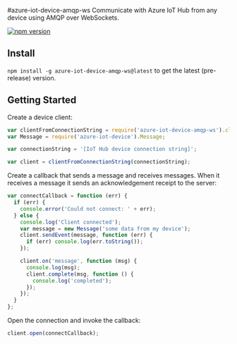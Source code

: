 #azure-iot-device-amqp-ws
Communicate with Azure IoT Hub from any device using AMQP over WebSockets.

[![npm version](https://badge.fury.io/js/azure-iot-device-amqp-ws.svg)](https://badge.fury.io/js/azure-iot-device-amqp-ws)

## Install

`npm install -g azure-iot-device-amqp-ws@latest` to get the latest (pre-release) version.

## Getting Started

Create a device client:

```js
var clientFromConnectionString = require('azure-iot-device-amqp-ws').clientFromConnectionString;
var Message = require('azure-iot-device').Message;

var connectionString = '[IoT Hub device connection string]';

var client = clientFromConnectionString(connectionString);
```

Create a callback that sends a message and receives messages. When it receives a message it sends an acknowledgement receipt to the server:

```js
var connectCallback = function (err) {
  if (err) {
    console.error('Could not connect: ' + err);
  } else {
    console.log('Client connected');
    var message = new Message('some data from my device');
    client.sendEvent(message, function (err) {
      if (err) console.log(err.toString());
    });

    client.on('message', function (msg) { 
      console.log(msg); 
      client.complete(msg, function () {
        console.log('completed');
      });
    }); 
  }
};
```

Open the connection and invoke the callback:

```js
client.open(connectCallback);
```
